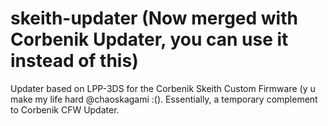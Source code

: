 # skeith-updater (Now merged with Corbenik Updater, you can use it instead of this)
Updater based on LPP-3DS for the Corbenik Skeith Custom Firmware (y u make my life hard @chaoskagami :(). Essentially, a temporary complement to Corbenik CFW Updater.
